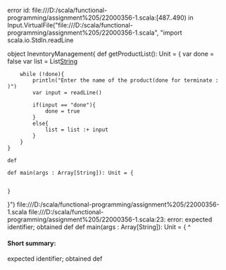 error id: file:///D:/scala/functional-programming/assignment%205/22000356-1.scala:[487..490) in Input.VirtualFile("file:///D:/scala/functional-programming/assignment%205/22000356-1.scala", "import scala.io.StdIn.readLine

object InevntoryManagement{
    def getProductList(): Unit = {
       var done = false
        var list = List[String]()

        while (!done){
            println("Enter the name of the product(done for terminate : )")
            var input = readLine()

            if(input == "done"){
                done = true
            }
            else{
                list = list :+ input
            }
        } 
    }

    def 

    def main(args : Array[String]): Unit = {
        

    }
}")
file:///D:/scala/functional-programming/assignment%205/22000356-1.scala
file:///D:/scala/functional-programming/assignment%205/22000356-1.scala:23: error: expected identifier; obtained def
    def main(args : Array[String]): Unit = {
    ^
#### Short summary: 

expected identifier; obtained def
